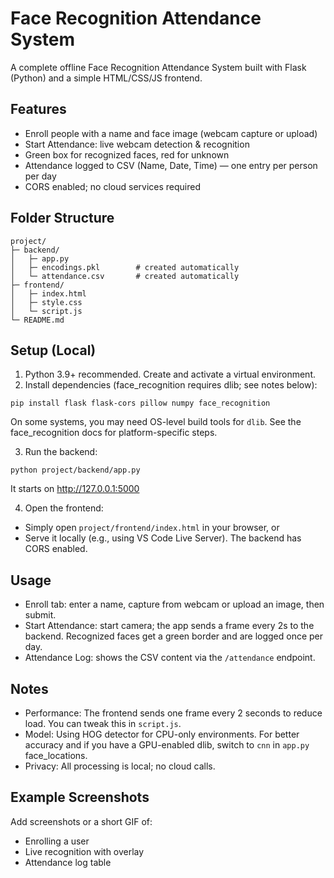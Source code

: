 # Face Recognition Attendance System

A complete offline Face Recognition Attendance System built with Flask (Python) and a simple HTML/CSS/JS frontend.

## Features
- Enroll people with a name and face image (webcam capture or upload)
- Start Attendance: live webcam detection & recognition
- Green box for recognized faces, red for unknown
- Attendance logged to CSV (Name, Date, Time) — one entry per person per day
- CORS enabled; no cloud services required

## Folder Structure
```
project/
├─ backend/
│   ├─ app.py
│   ├─ encodings.pkl        # created automatically
│   └─ attendance.csv       # created automatically
├─ frontend/
│   ├─ index.html
│   ├─ style.css
│   └─ script.js
└─ README.md
```

## Setup (Local)
1. Python 3.9+ recommended. Create and activate a virtual environment.
2. Install dependencies (face_recognition requires dlib; see notes below):
```
pip install flask flask-cors pillow numpy face_recognition
```
On some systems, you may need OS-level build tools for `dlib`. See the face_recognition docs for platform-specific steps.

3. Run the backend:
```
python project/backend/app.py
```
It starts on http://127.0.0.1:5000

4. Open the frontend:
- Simply open `project/frontend/index.html` in your browser, or
- Serve it locally (e.g., using VS Code Live Server). The backend has CORS enabled.

## Usage
- Enroll tab: enter a name, capture from webcam or upload an image, then submit.
- Start Attendance: start camera; the app sends a frame every 2s to the backend. Recognized faces get a green border and are logged once per day.
- Attendance Log: shows the CSV content via the `/attendance` endpoint.

## Notes
- Performance: The frontend sends one frame every 2 seconds to reduce load. You can tweak this in `script.js`.
- Model: Using HOG detector for CPU-only environments. For better accuracy and if you have a GPU-enabled dlib, switch to `cnn` in `app.py` face_locations.
- Privacy: All processing is local; no cloud calls.

## Example Screenshots
Add screenshots or a short GIF of:
- Enrolling a user
- Live recognition with overlay
- Attendance log table


